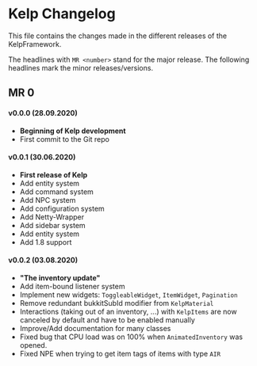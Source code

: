 # Kelp Changelog

This file contains the changes made in the different releases of the KelpFramework.

The headlines with `MR <number>` stand for the major release. The following headlines mark the minor releases/versions.

## MR 0

#### v0.0.0 (28.09.2020)
* **Beginning of Kelp development**
* First commit to the Git repo

#### v0.0.1 (30.06.2020)
* **First release of Kelp**
* Add entity system
* Add command system
* Add NPC system
* Add configuration system
* Add Netty-Wrapper
* Add sidebar system
* Add entity system
* Add 1.8 support

#### v0.0.2 (03.08.2020)
* **"The inventory update"**
* Add item-bound listener system
* Implement new widgets: `ToggleableWidget`, `ItemWidget`, `Pagination`
* Remove redundant bukkitSubId modifier from `KelpMaterial`
* Interactions (taking out of an inventory, ...) with `KelpItems` are now canceled by default and have to be enabled manually
* Improve/Add documentation for many classes
* Fixed bug that CPU load was on 100% when `AnimatedInventory` was opened.
* Fixed NPE when trying to get item tags of items with type `AIR`


